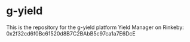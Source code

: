 # g-yield
This is the repository for the g-yield platform
Yield Manager on Rinkeby: 0x2f32cd6f0Bc61520d8B7C2BAbB5c97ca1a7E6DcE 
